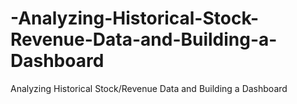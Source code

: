 # -Analyzing-Historical-Stock-Revenue-Data-and-Building-a-Dashboard
 Analyzing Historical Stock/Revenue Data and Building a Dashboard
